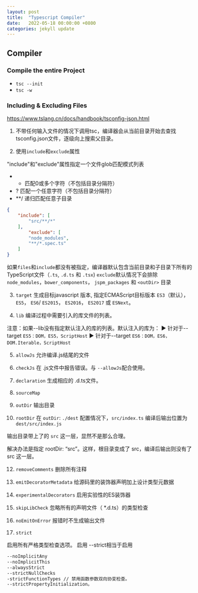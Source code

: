 ```yaml
---
layout: post
title:  "Typescript Compiler"
date:   2022-05-18 00:00:00 +0800
categories: jekyll update
---
```


## Compiler


### Compile the entire Project

- `tsc --init`
- `tsc -w`

### Including & Excluding Files

https://www.tslang.cn/docs/handbook/tsconfig-json.html

1. 不带任何输入文件的情况下调用tsc，编译器会从当前目录开始去查找tsconfig.json文件，逐级向上搜索父目录。

2. 使用`include`和`exclude`属性

"include"和"exclude"属性指定一个文件glob匹配模式列表

- * 匹配0或多个字符（不包括目录分隔符）
- ? 匹配一个任意字符（不包括目录分隔符）
- **/ 递归匹配任意子目录

```json
{
    "include": [
        "src/**/*"
    ],
        "exclude": [
        "node_modules",
        "**/*.spec.ts"
    ]
}
```

如果`files`和`include`都没有被指定，编译器默认包含当前目录和子目录下所有的TypeScript文件（`.ts`, `.d.ts` 和 `.tsx`)
`exclude`默认情况下会排除 `node_modules`，`bower_components`， `jspm_packages` 和 `<outDir>` 目录

3. `target` 生成目标javascript 版本, 指定ECMAScript目标版本 `ES3`（默认）， `ES5`， `ES6`/ `ES2015`， `ES2016`， `ES2017` 或 `ESNext`。

4. `lib` 编译过程中需要引入的库文件的列表。

注意：如果--lib没有指定默认注入的库的列表。默认注入的库为：
► 针对于--target `ES5：DOM，ES5，ScriptHost`
► 针对于--target `ES6：DOM，ES6，DOM.Iterable，ScriptHost`

5. `allowJs` 允许编译.js结尾的文件 

6. `checkJs` 在 .js文件中报告错误。与 `--allowJs`配合使用。

7. `declaration` 生成相应的 .d.ts文件。

8. `sourceMap`

9. `outDir` 输出目录

10. `rootDir`
在 `outDir`: `./dest` 配置情况下，`src/index.ts` 编译后输出位置为 `dest/src/index.js`

输出目录带上了的 `src` 这一层，显然不是那么合理。

解决办法是指定 rootDir: “src”。这样，根目录变成了 src，编译后输出则没有了 src 这一层。


12. `removeComments` 删除所有注释

13. `emitDecoratorMetadata` 给源码里的装饰器声明加上设计类型元数据

14. `experimentalDecorators` 启用实验性的ES装饰器

15. `skipLibCheck` 忽略所有的声明文件（ *.d.ts）的类型检查

16. `noEmitOnError` 报错时不生成输出文件

17. `strict`

启用所有严格类型检查选项。
启用 --strict相当于启用
```bash
--noImplicitAny
--noImplicitThis
--alwaysStrict
--strictNullChecks
-strictFunctionTypes // 禁用函数参数双向协变检查。
--strictPropertyInitialization。
```
